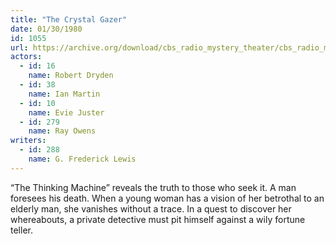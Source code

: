 ```yaml
---
title: "The Crystal Gazer"
date: 01/30/1980
id: 1055
url: https://archive.org/download/cbs_radio_mystery_theater/cbs_radio_mystery_theater-1051-1100.zip/cbs_radio_mystery_theater-1051-1100%2Fcbsrmt_1055_the_crystal_gazer.mp3
actors:  
  - id: 16
    name: Robert Dryden  
  - id: 38
    name: Ian Martin  
  - id: 10
    name: Evie Juster  
  - id: 279
    name: Ray Owens
writers:  
  - id: 288
    name: G. Frederick Lewis
---
```

“The Thinking Machine” reveals the truth to those who seek it. A man foresees his death. When a young woman has a vision of her betrothal to an elderly man, she vanishes without a trace. In a quest to discover her whereabouts, a private detective must pit himself against a wily fortune teller.

